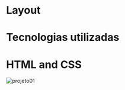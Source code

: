 # Layout 

# Tecnologias utilizadas

# HTML and CSS

![projeto01](https://user-images.githubusercontent.com/113360987/235815159-34301e7e-247b-4ca6-ae8c-8be77eb90228.png)
